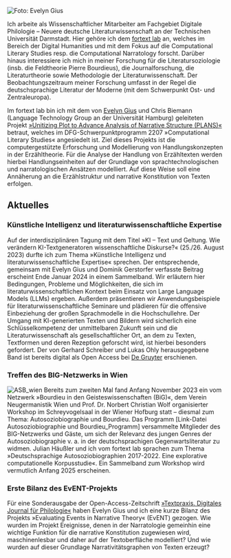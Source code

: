 ---
---


![Foto: Evelyn Gius](/images/Homepage-1.jpeg#floatright)

Ich arbeite als Wissenschaftlicher Mitarbeiter am Fachgebiet Digitale Philologie – Neuere deutsche Literaturwissenschaft an der Technischen Universität Darmstadt. Hier gehöre ich dem [fortext lab](https://fortext.org/de/) an, welches im Bereich der Digital Humanities und mit dem Fokus auf die Computational Literary Studies resp. die Computational Narratology forscht. Darüber hinaus interessiere ich mich in meiner Forschung für die Literatursoziologie (insb. die Feldtheorie Pierre Bourdieus), die Journalforschung, die Literaturtheorie sowie Methodologie der Literaturwissenschaft. Der Beobachtungszeitraum meiner Forschung umfasst in der Regel die deutschsprachige Literatur der Moderne (mit dem Schwerpunkt Ost- und Zentraleuropa).

Im fortext lab bin ich mit dem von [Evelyn Gius](https://evelyngius.de/de/) und Chris Biemann (Language Technology Group an der Universität Hamburg) geleiteten Projekt [»Unitizing Plot to Advance Analysis of Narrative Structure (PLANS)«](https://gepris.dfg.de/gepris/projekt/434552206?language=en) betraut, welches im DFG-Schwerpunktprogramm 2207 »Computational Literary Studies« angesiedelt ist. Ziel dieses Projekts ist die computergestützte Erforschung und Modellierung von Handlungskonzepten in der Erzähltheorie. Für die Analyse der Handlung von Erzähltexten werden hierbei Handlungseinheiten auf der Grundlage von sprachtechnologischen und narratologischen Ansätzen modelliert. Auf diese Weise soll eine Annäherung an die Erzählstruktur und narrative Konstitution von Texten erfolgen.


## Aktuelles


### Künstliche Intelligenz und literaturwissenschaftliche Expertise
Auf der interdisziplinären Tagung mit dem Titel »KI – Text und Geltung. Wie verändern KI-Textgeneratoren wissenschaftliche Diskurse?« (25./26. August 2023) durfte ich zum Thema »Künstliche Intelligenz und literaturwissenschaftliche Expertise« sprechen. Der entsprechende, gemeinsam mit Evelyn Gius und Dominik Gerstorfer verfasste Beitrag erscheint Ende Januar 2024 in einem Sammelband. Wir erläutern hier Bedingungen, Probleme und Möglichkeiten, die sich im literaturwissenschaftlichen Kontext beim Einsatz von Large Language Models (LLMs) ergeben. Außerdem präsentieren wir Anwendungsbeispiele für literaturwissenschaftliche Seminare und plädieren für die offensive Einbeziehung der großen Sprachmodelle in die Hochschullehre. Der Umgang mit KI-generierten Texten und Bildern wird sicherlich eine Schlüsselkompetenz der unmittelbaren Zukunft sein und die Literaturwissenschaft als gesellschaftlicher Ort, an dem zu Texten, Textformen und deren Rezeption geforscht wird, ist hierbei besonders gefordert. Der von Gerhard Schreiber und Lukas Ohly herausgegebene Band ist bereits digital als Open Access bei [De Gruyter](https://www.degruyter.com/document/isbn/9783111350967/html?lang=de) erschienen.


### Treffen des BIG-Netzwerks in Wien

![ASB_wien](/images/ASB-Wien.png#floatrightintext)
Bereits zum zweiten Mal fand Anfang November 2023 ein vom Netzwerk »Bourdieu in den Geisteswissenschaften (BiG)«, dem Verein Neugermanistik Wien und Prof. Dr. Norbert Christian Wolf organisierter Workshop im Schreyvogelsaal in der Wiener Hofburg statt – diesmal zum Thema: Autosoziobiographie und Bourdieu. Das Programm [Link-Datei Autosoziobiographie und Bourdieu_Programm] versammelte Mitglieder des BIG-Netzwerks und Gäste, um sich der Relevanz des jungen Genres der Autosoziobiographie v. a. in der deutschsprachigen Gegenwartsliteratur zu widmen. Julian Häußler und ich vom fortext lab sprachen zum Thema »Deutschsprachige Autosoziobiographien 2017-2022. Eine explorative computationelle Korpusstudie«. Ein Sammelband zum Workshop wird vermutlich Anfang 2025 erscheinen.


### Erste Bilanz des EvENT-Projekts 
Für eine Sonderausgabe der Open-Access-Zeitschrift [»Textpraxis. Digitales Journal für Philologie«](https://www.textpraxis.net/sonderausgabe-7) haben Evelyn Gius und ich eine kurze Bilanz des Projekts »Evaluating Events in Narrative Theory« (EvENT) gezogen. Wie wurden im Projekt Ereignisse, denen in der Narratologie gemeinhin eine wichtige Funktion für die narrative Konstitution zugewiesen wird, maschinenlesbar und daher auf der Textoberfläche modelliert? Und wie wurden auf dieser Grundlage Narrativitätsgraphen von Texten erzeugt?